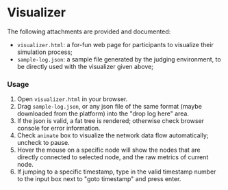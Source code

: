 # Visualizer

The following attachments are provided and documented:
* `visualizer.html`: a for-fun web page for participants to visualize their simulation process;
* `sample-log.json`: a sample file generated by the judging environment, to be directly used with the visualizer given above;

### Usage
1. Open `visualizer.html` in your browser.
2. Drag `sample-log.json`, or any json file of the same format (maybe downloaded from the platform) into the "drop log here" area.
3. If the json is valid, a fat tree is rendered; otherwise check browser console for error information.
4. Check `animate` box to visualize the network data flow automatically; uncheck to pause.
5. Hover the mouse on a specific node will show the nodes that are directly connected to selected node, and the raw metrics of current node.
6. If jumping to a specific timestamp, type in the valid timestamp number to the input box next to "goto timestamp" and press enter.
